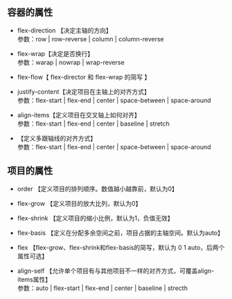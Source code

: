 <!--
 * @Author: lijy
-->
## 容器的属性

- flex-direction 【决定主轴的方向】  
    参数：row | row-reverse | column | column-reverse

- flex-wrap【决定是否换行】  
    参数：warap | nowrap | wrap-reverse

- flex-flow【 flex-director 和 flex-wrap 的简写 】

- justify-content【决定项目在主轴上的对齐方式】  
    参数：flex-start | flex-end | center | space-between | space-around

- align-items【定义项目在交叉轴上如何对齐】  
    参数：flex-start | flex-end | center | baseline | stretch

- 【定义多跟轴线的对齐方式】  
    参数：flex-start | flex-end | center | space-between | space-around

## 项目的属性
- order 【定义项目的排列顺序。数值越小越靠前，默认为0】

- flex-grow 【定义项目的放大比列，默认为0】

- flex-shrink 【定义项目的缩小比例，默认为1，负值无效】

- flex-basis 【定义在分配多余空间之前，项目占据的主轴空间。默认为auto】

- flex 【flex-grow、flex-shrink和flex-basis的简写，默认为 0 1 auto，后两个属性可选】

- align-self 【允许单个项目有与其他项目不一样的对齐方式，可覆盖align-items属性】  
    参数：auto | flex-start | flex-end | center | baseline | strecth